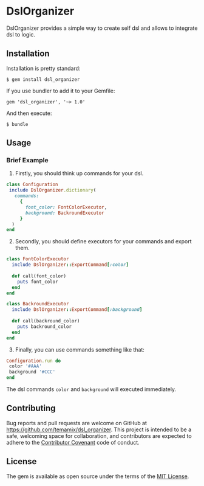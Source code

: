 # DslOrganizer

DslOrganizer provides a simple way to create self dsl and allows to integrate dsl to logic.

## Installation

Installation is pretty standard:

```
$ gem install dsl_organizer
```

If you use bundler to add it to your Gemfile:
```
gem 'dsl_organizer', '~> 1.0'
```

And then execute:

    $ bundle


## Usage
### Brief Example
1. Firstly, you should think up commands for your dsl.
```ruby
class Configuration
 include DslOrganizer.dictionary(
   commands: 
     {
       font_color: FontColorExecutor,
       background: BackroundExecutor
     }
  )
end
```
2. Secondly, you should define executors for your commands and export them.
```ruby
class FontColorExecutor
  include DslOrganizer::ExportCommand[:color]
  
  def call(font_color)
    puts font_color
  end
end

class BackroundExecutor
  include DslOrganizer::ExportCommand[:background]
  
  def call(backround_color)
    puts backround_color
  end
end
```
3. Finally, you can use commands something like that:
 ```ruby
Configuration.run do 
  color '#AAA'
  background '#CCC'
end
 ```
 The dsl commands `color` and `background` will executed immediately.

## Contributing

Bug reports and pull requests are welcome on GitHub at https://github.com/temamix/dsl_organizer. This project is intended to be a safe, welcoming space for collaboration, and contributors are expected to adhere to the [Contributor Covenant](http://contributor-covenant.org) code of conduct.

## License

The gem is available as open source under the terms of the [MIT License](https://opensource.org/licenses/MIT).
